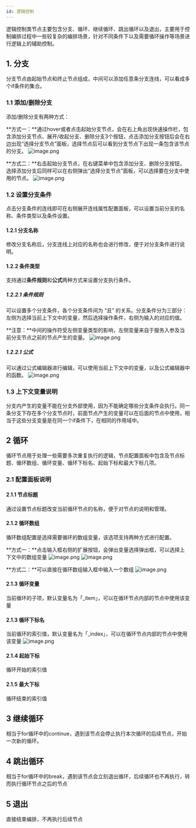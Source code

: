 ```yaml
---
id: 逻辑控制
---
```


逻辑控制类节点主要包含分支、循环、继续循环、跳出循环以及退出，主要用于控制编排过程中一些较复杂的编排场景，针对不同条件下以及需要循环操作等场景进行逻辑上的辅助控制。

## 1. 分支
分支节点由起始节点和终止节点组成，中间可以添加任意条分支连线，可以看成多个if条件的集合。
### 1.1 添加/删除分支
添加/删除分支有两种方式：

**方式一：**通过hover或者点击起始分支节点，会在右上角出现快速操作栏，包含添加分支节点、展开/收起分支、删除分支3个按钮，点击添加分支按钮后会在右边出现“选择分支节点”面板，选择节点后可以看到分支节点下出现一条包含该节点的分支。
![image.png](/img/应用搭建/API编排/节点介绍/逻辑控制/luoji-01.png)

**方式二：**右击起始分支节点，在右键菜单中包含添加分支、删除分支按钮，选择添加分支后同样可以在右侧弹出“选择分支节点”面板，可以选择要在分支中使用的节点。
![image.png](/img/应用搭建/API编排/节点介绍/逻辑控制/luoji-02.png)

### 1.2 设置分支条件
点击分支条件的连线即可在右侧展开连线属性配置面板，可以设置当前分支的名称、条件类型以及条件设置。
#### 1.2.1 分支名称
修改分支名称后，分支连线上对应的名称也会进行修改，便于对分支条件进行说明。
#### 1.2.2 条件类型
支持通过**条件规则**和**公式**两种方式来设置分支执行条件。
##### 1.2.2.1 条件规则
可以设置多个分支条件，各个分支条件间为 “且” 的关系。分支条件分为三部分：左侧为选择当前上下文中的变量，然后选择操作条件，右侧为输入的对应的值。

**注意：**中间的操作符受左侧变量类型的影响，左侧变量来自于服务入参及当前分支节点之前的节点产生的变量。
![image.png](/img/应用搭建/API编排/节点介绍/逻辑控制/luoji-03.png)

##### 1.2.2.1 公式
可以通过公式编辑器进行编辑，可以使用当前上下文中的变量，以及公式编辑器中的函数。
![image.png](/img/应用搭建/API编排/节点介绍/逻辑控制/luoji-04.png)

### 1.3 上下文变量说明
分支内产生的变量不能在分支外部使用，因为不能确定哪些分支条件会执行。同一条分支下存在多个分支节点时，前面节点产生的变量可以在后面的节点中使用，相当于这些分支变量是在同一个if条件下，在相同的作用域中。

## 2 循环
循环节点用于处理一些需要多次重复执行的逻辑，节点配置面板中包含及节点标题、循环数组、循环变量、循环下标名、起始下标和最大下标几项。
### 2.1 配置面板说明
#### 2.1.1 节点标题
通过设置节点标题改变当前循环节点的名称，便于对节点的说明和管理。
#### 2.1.2 循环数组
循环数组配置是选择需要循环的数组变量，该选项支持两种方式进行配置。

**方式一：**点击输入框右侧的扩展按钮，会弹出变量选择弹出框，可以选择上下文中的数组变量
![image.png](/img/应用搭建/API编排/节点介绍/逻辑控制/luoji-05.png)
![image.png](/img/应用搭建/API编排/节点介绍/逻辑控制/luoji-06.png)

**方式二：**可以直接在循环数组输入框中输入一个数组
![image.png](/img/应用搭建/API编排/节点介绍/逻辑控制/luoji-07.png)

#### 2.1.3 循环变量
当前循环的子项，默认变量名为「_item」，可以在循环节点内部的节点中使用该变量
#### 2.1.3 循环下标名
当前循环的索引值，默认变量名为「_index」，可以在循环节点内部的节点中使用该变量
![image.png](/img/应用搭建/API编排/节点介绍/逻辑控制/luoji-08.png)
#### 2.1.4 起始下标
循环开始的索引值
#### 2.1.5 最大下标
循环结束的索引值

## 3 继续循环
相当于for循环中的continue，遇到该节点会停止执行本次循环的后续节点，开始一次新的循环。
## 4 跳出循环
相当于for循环中的break，遇到该节点会立刻退出循环，后续循环也不再执行，转而执行循环节点之后的节点
## 5 退出
直接结束编排，不再执行后续节点